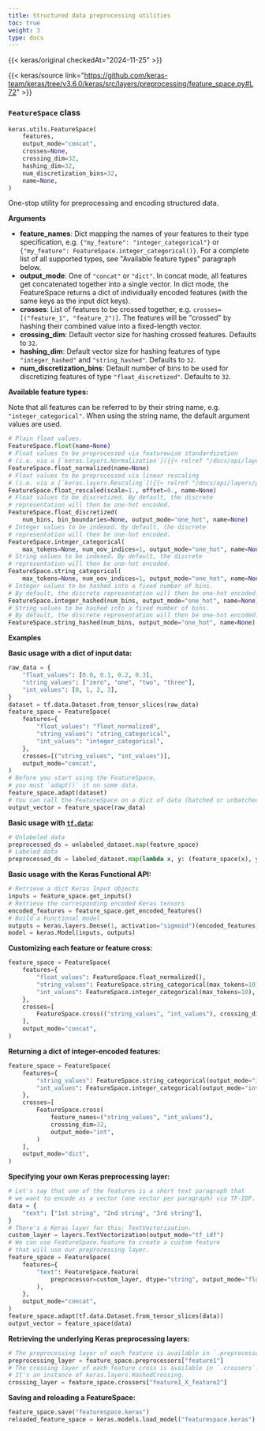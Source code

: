 ```yaml
---
title: Structured data preprocessing utilities
toc: true
weight: 3
type: docs
---
```


{{< keras/original checkedAt="2024-11-25" >}}

{{< keras/source link="https://github.com/keras-team/keras/tree/v3.6.0/keras/src/layers/preprocessing/feature_space.py#L72" >}}

### `FeatureSpace` class

```python
keras.utils.FeatureSpace(
    features,
    output_mode="concat",
    crosses=None,
    crossing_dim=32,
    hashing_dim=32,
    num_discretization_bins=32,
    name=None,
)
```

One-stop utility for preprocessing and encoding structured data.

**Arguments**

- **feature_names**: Dict mapping the names of your features to their
  type specification, e.g. `{"my_feature": "integer_categorical"}`
  or `{"my_feature": FeatureSpace.integer_categorical()}`.
  For a complete list of all supported types, see
  "Available feature types" paragraph below.
- **output_mode**: One of `"concat"` or `"dict"`. In concat mode, all
  features get concatenated together into a single vector.
  In dict mode, the FeatureSpace returns a dict of individually
  encoded features (with the same keys as the input dict keys).
- **crosses**: List of features to be crossed together, e.g.
  `crosses=[("feature_1", "feature_2")]`. The features will be
  "crossed" by hashing their combined value into
  a fixed-length vector.
- **crossing_dim**: Default vector size for hashing crossed features.
  Defaults to `32`.
- **hashing_dim**: Default vector size for hashing features of type
  `"integer_hashed"` and `"string_hashed"`. Defaults to `32`.
- **num_discretization_bins**: Default number of bins to be used for
  discretizing features of type `"float_discretized"`.
  Defaults to `32`.

**Available feature types:**

Note that all features can be referred to by their string name,
e.g. `"integer_categorical"`. When using the string name, the default
argument values are used.

```python
# Plain float values.
FeatureSpace.float(name=None)
# Float values to be preprocessed via featurewise standardization
# (i.e. via a [`keras.layers.Normalization`]({{< relref "/docs/api/layers/preprocessing_layers/numerical/normalization#normalization-class" >}}) layer).
FeatureSpace.float_normalized(name=None)
# Float values to be preprocessed via linear rescaling
# (i.e. via a [`keras.layers.Rescaling`]({{< relref "/docs/api/layers/preprocessing_layers/image_preprocessing/rescaling#rescaling-class" >}}) layer).
FeatureSpace.float_rescaled(scale=1., offset=0., name=None)
# Float values to be discretized. By default, the discrete
# representation will then be one-hot encoded.
FeatureSpace.float_discretized(
    num_bins, bin_boundaries=None, output_mode="one_hot", name=None)
# Integer values to be indexed. By default, the discrete
# representation will then be one-hot encoded.
FeatureSpace.integer_categorical(
    max_tokens=None, num_oov_indices=1, output_mode="one_hot", name=None)
# String values to be indexed. By default, the discrete
# representation will then be one-hot encoded.
FeatureSpace.string_categorical(
    max_tokens=None, num_oov_indices=1, output_mode="one_hot", name=None)
# Integer values to be hashed into a fixed number of bins.
# By default, the discrete representation will then be one-hot encoded.
FeatureSpace.integer_hashed(num_bins, output_mode="one_hot", name=None)
# String values to be hashed into a fixed number of bins.
# By default, the discrete representation will then be one-hot encoded.
FeatureSpace.string_hashed(num_bins, output_mode="one_hot", name=None)
```

**Examples**

**Basic usage with a dict of input data:**

```python
raw_data = {
    "float_values": [0.0, 0.1, 0.2, 0.3],
    "string_values": ["zero", "one", "two", "three"],
    "int_values": [0, 1, 2, 3],
}
dataset = tf.data.Dataset.from_tensor_slices(raw_data)
feature_space = FeatureSpace(
    features={
        "float_values": "float_normalized",
        "string_values": "string_categorical",
        "int_values": "integer_categorical",
    },
    crosses=[("string_values", "int_values")],
    output_mode="concat",
)
# Before you start using the FeatureSpace,
# you must `adapt()` it on some data.
feature_space.adapt(dataset)
# You can call the FeatureSpace on a dict of data (batched or unbatched).
output_vector = feature_space(raw_data)
```

**Basic usage with [`tf.data`](https://www.tensorflow.org/api_docs/python/tf/data):**

```python
# Unlabeled data
preprocessed_ds = unlabeled_dataset.map(feature_space)
# Labeled data
preprocessed_ds = labeled_dataset.map(lambda x, y: (feature_space(x), y))
```

**Basic usage with the Keras Functional API:**

```python
# Retrieve a dict Keras Input objects
inputs = feature_space.get_inputs()
# Retrieve the corresponding encoded Keras tensors
encoded_features = feature_space.get_encoded_features()
# Build a Functional model
outputs = keras.layers.Dense(1, activation="sigmoid")(encoded_features)
model = keras.Model(inputs, outputs)
```

**Customizing each feature or feature cross:**

```python
feature_space = FeatureSpace(
    features={
        "float_values": FeatureSpace.float_normalized(),
        "string_values": FeatureSpace.string_categorical(max_tokens=10),
        "int_values": FeatureSpace.integer_categorical(max_tokens=10),
    },
    crosses=[
        FeatureSpace.cross(("string_values", "int_values"), crossing_dim=32)
    ],
    output_mode="concat",
)
```

**Returning a dict of integer-encoded features:**

```python
feature_space = FeatureSpace(
    features={
        "string_values": FeatureSpace.string_categorical(output_mode="int"),
        "int_values": FeatureSpace.integer_categorical(output_mode="int"),
    },
    crosses=[
        FeatureSpace.cross(
            feature_names=("string_values", "int_values"),
            crossing_dim=32,
            output_mode="int",
        )
    ],
    output_mode="dict",
)
```

**Specifying your own Keras preprocessing layer:**

```python
# Let's say that one of the features is a short text paragraph that
# we want to encode as a vector (one vector per paragraph) via TF-IDF.
data = {
    "text": ["1st string", "2nd string", "3rd string"],
}
# There's a Keras layer for this: TextVectorization.
custom_layer = layers.TextVectorization(output_mode="tf_idf")
# We can use FeatureSpace.feature to create a custom feature
# that will use our preprocessing layer.
feature_space = FeatureSpace(
    features={
        "text": FeatureSpace.feature(
            preprocessor=custom_layer, dtype="string", output_mode="float"
        ),
    },
    output_mode="concat",
)
feature_space.adapt(tf.data.Dataset.from_tensor_slices(data))
output_vector = feature_space(data)
```

**Retrieving the underlying Keras preprocessing layers:**

```python
# The preprocessing layer of each feature is available in `.preprocessors`.
preprocessing_layer = feature_space.preprocessors["feature1"]
# The crossing layer of each feature cross is available in `.crossers`.
# It's an instance of keras.layers.HashedCrossing.
crossing_layer = feature_space.crossers["feature1_X_feature2"]
```

**Saving and reloading a FeatureSpace:**

```python
feature_space.save("featurespace.keras")
reloaded_feature_space = keras.models.load_model("featurespace.keras")
```
